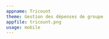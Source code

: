 ```yaml
---
appname: Tricount
theme: Gestion des dépenses de groupe
appfile: tricount.png
usage: mobile
---
```

